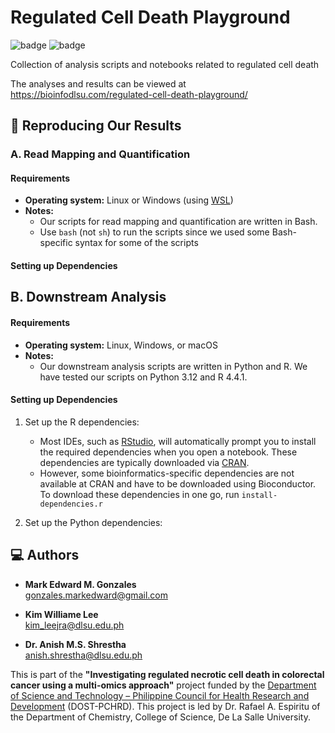 # Regulated Cell Death Playground

![badge][badge-r]
![badge][badge-python]

Collection of analysis scripts and notebooks related to regulated cell death

The analyses and results can be viewed at https://bioinfodlsu.com/regulated-cell-death-playground/

## 🧪 Reproducing Our Results

### A. Read Mapping and Quantification

#### Requirements

- **Operating system:** Linux or Windows (using [WSL](https://learn.microsoft.com/en-us/windows/wsl/install))
- **Notes:**
  - Our scripts for read mapping and quantification are written in Bash.
  - Use `bash` (not `sh`) to run the scripts since we used some Bash-specific syntax for some of the scripts

#### Setting up Dependencies

## B. Downstream Analysis

#### Requirements

- **Operating system:** Linux, Windows, or macOS
- **Notes:**
  - Our downstream analysis scripts are written in Python and R. We have tested our scripts on Python 3.12 and R 4.4.1.

#### Setting up Dependencies

1. Set up the R dependencies:

   - Most IDEs, such as [RStudio](https://posit.co/download/rstudio-desktop/), will automatically prompt you to install the required dependencies when you open a notebook. These dependencies are typically downloaded via [CRAN](https://cran.r-project.org/).
   - However, some bioinformatics-specific dependencies are not available at CRAN and have to be downloaded using Bioconductor. To download these dependencies in one go, run `install-dependencies.r`

1. Set up the Python dependencies:

## 💻 Authors

- **Mark Edward M. Gonzales** <br>
  gonzales.markedward@gmail.com

- **Kim Williame Lee** <br>
  kim_leejra@dlsu.edu.ph

- **Dr. Anish M.S. Shrestha** <br>
  anish.shrestha@dlsu.edu.ph

This is part of the **"Investigating regulated necrotic cell death in colorectal cancer using a multi-omics approach"** project funded by the [Department of Science and Technology &ndash; Philippine Council for Health Research and Development](https://www.pchrd.dost.gov.ph/) (DOST-PCHRD). This project is led by Dr. Rafael A. Espiritu of the Department of Chemistry, College of Science, De La Salle University.

[badge-r]: https://img.shields.io/badge/r-%23276DC3.svg?style=flat&logo=r&logoColor=white
[badge-python]: https://img.shields.io/badge/python-3670A0?style=flat&logo=python&logoColor=white
